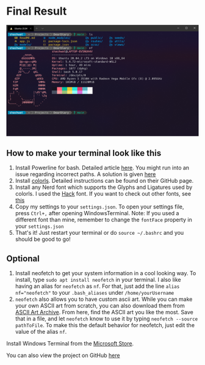 # Final Result

![Screenshot of my Windows Terminal](WindowTerminal.png)

## How to make your terminal look like this

1. Install Powerline for bash. Detailed article [here](https://earlybyte.medium.com/powerline-for-bash-6d3dd004f6fc). You might run into an issue regarding incorrect paths. A solution is given [here](https://stackoverflow.com/questions/52338593/powerline-no-such-file-or-directory-scripts-powerline-config)
2. Install [colorls](https://github.com/athityakumar/colorls). Detailed instructions can be found on their GitHub page.
3. Install any Nerd font which supports the Glyphs and Ligatures used by colorls. I used the [Hack](https://github.com/ryanoasis/nerd-fonts/tree/master/patched-fonts/Hack) font. If you want to check out other fonts, see [this](https://github.com/ryanoasis/nerd-fonts/tree/master/patched-fonts)
4. Copy my settings to your `settings.json`. To open your settings file, press `Ctrl+,` after opening WindowsTerminal. Note: If you used a different font than mine, remember to change the `fontFace` property in your `settings.json` 
5. That's it! Just restart your terminal or do `source ~/.bashrc` and you should be good to go!

## Optional 

1. Install neofetch to get your system information in a cool looking way. To install, type `sudo apt install neofetch` in your terminal. I also like having an alias for `neofetch` as `nf`. For that, just add the line `alias nf="neofetch"` to your `.bash_aliases` under `/home/yourUsername`
2. `neofetch` also allows you to have custom ascii art. While you can make your own ASCII art from scratch, you can also download them from [ASCII Art Archive](https://www.asciiart.eu/). From here, find the ASCII art you like the most. Save that in a file, and let `neofetch` know to use it by typing `neofetch --source pathToFile`. To make this the default behavior for neofetch, just edit the value of the alias `nf`. 

Install Windows Terminal from the [Microsoft Store](https://www.microsoft.com/en-us/p/windows-terminal/9n0dx20hk701). 

You can also view the project on GitHub [here](https://github.com/Microsoft/Terminal) 
